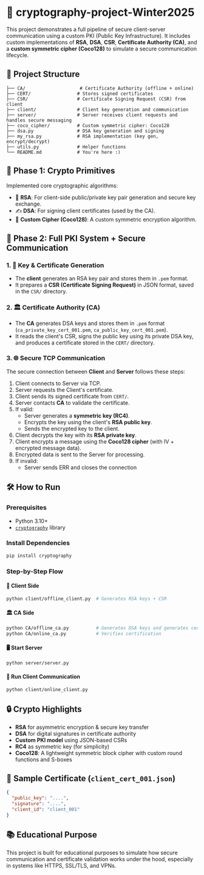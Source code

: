 # 🔐 cryptography-project-Winter2025

This project demonstrates a full pipeline of secure client-server communication using a custom PKI (Public Key Infrastructure). It includes custom implementations of **RSA**, **DSA**, **CSR**, **Certificate Authority (CA)**, and a **custom symmetric cipher (Coco128)** to simulate a secure communication lifecycle.

## 📁 Project Structure

```
├── CA/                    # Certificate Authority (offline + online)
├── CERT/                 # Stores signed certificates
├── CSR/                  # Certificate Signing Request (CSR) from client
├── client/               # Client key generation and communication
├── server/               # Server receives client requests and handles secure messaging
├── coco_cipher/          # Custom symmetric cipher: Coco128
├── dsa.py                # DSA key generation and signing
├── my_rsa.py             # RSA implementation (key gen, encrypt/decrypt)
├── utils.py              # Helper functions
└── README.md             # You're here :)
```

## 🧩 Phase 1: Crypto Primitives

Implemented core cryptographic algorithms:

- 🔐 **RSA**: For client-side public/private key pair generation and secure key exchange.
- ✍️ **DSA**: For signing client certificates (used by the CA).
- 🧠 **Custom Cipher (Coco128)**: A custom symmetric encryption algorithm.

## 🧪 Phase 2: Full PKI System + Secure Communication

### 1. 🔑 Key & Certificate Generation
- The **client** generates an RSA key pair and stores them in `.pem` format.
- It prepares a **CSR (Certificate Signing Request)** in JSON format, saved in the `CSR/` directory.

### 2. 🏛️ Certificate Authority (CA)
- The **CA** generates DSA keys and stores them in `.pem` format (`ca_private_key_cert_001.pem`, `ca_public_key_cert_001.pem`).
- It reads the client's CSR, signs the public key using its private DSA key, and produces a certificate stored in the `CERT/` directory.

### 3. 🌐 Secure TCP Communication

The secure connection between **Client** and **Server** follows these steps:

1. Client connects to Server via TCP.
2. Server requests the Client's certificate.
3. Client sends its signed certificate from `CERT/`.
4. Server contacts **CA** to validate the certificate.
5. If valid:
   - Server generates a **symmetric key (RC4)**.
   - Encrypts the key using the client's **RSA public key**.
   - Sends the encrypted key to the client.
6. Client decrypts the key with its **RSA private key**.
7. Client encrypts a message using the **Coco128 cipher** (with IV + encrypted message data).
8. Encrypted data is sent to the Server for processing.
9. If invalid:
   - Server sends ERR and closes the connection

## 🛠️ How to Run

### Prerequisites
- Python 3.10+
- [`cryptography`](https://pypi.org/project/cryptography/) library

### Install Dependencies

```bash
pip install cryptography
```

### Step-by-Step Flow

#### 🧷 Client Side
```bash
python client/offline_client.py  # Generates RSA keys + CSR
```

#### 🏛️ CA Side
```bash
python CA/offline_ca.py          # Generates DSA keys and generates cert
python CA/online_ca.py           # Verifies certification
```

#### 🖥️ Start Server
```bash
python server/server.py
```

#### 🧬 Run Client Communication
```bash
python client/online_client.py
```


## 🔒 Crypto Highlights

- **RSA** for asymmetric encryption & secure key transfer
- **DSA** for digital signatures in certificate authority
- **Custom PKI model** using JSON-based CSRs
- **RC4** as symmetric key (for simplicity)
- **Coco128**: A lightweight symmetric block cipher with custom round functions and S-boxes


## 📂 Sample Certificate (`client_cert_001.json`)

```json
{
  "public_key": "....",
  "signature": "....",
  "client_id": "client_001"
}
```


## 📚 Educational Purpose

This project is built for educational purposes to simulate how secure communication and certificate validation works under the hood, especially in systems like HTTPS, SSL/TLS, and VPNs.
